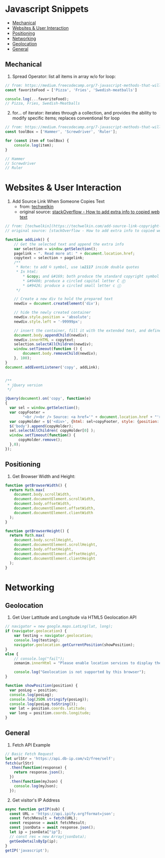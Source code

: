 # Javascript Snippets

<!-- MarkdownTOC -->

* [Mechanical](#mechanical)
* [Websites & User Interaction](#websites--user-interaction)
* [Positioning](#positioning)
* [Networking](#networking)
* [Geolocation](#geolocation)
* [General](#general)

<!-- /MarkdownTOC -->

<a id="mechanical"></a>
## Mechanical

1. Spread Operator: list all items in array w/o for loop: 

```js 
// from: https://medium.freecodecamp.org/7-javascript-methods-that-will-boost-your-skills-in-less-than-8-minutes-4cc4c3dca03f
const favoriteFood = ['Pizza', 'Fries', 'Swedish-meatballs']

console.log(...favoriteFood);
// Pizza, Fries, Swedish-Meatballs
```

2. for... of iterator: iterates through a collection, and provides the ability to modify specific items; replaces conventional for loop

```js
// from: https://medium.freecodecamp.org/7-javascript-methods-that-will-boost-your-skills-in-less-than-8-minutes-4cc4c3dca03f
const toolBox = ['Hammer', 'Screwdriver', 'Ruler'];

for (const item of toolBox) {
    console.log(item);
}

// Hammer
// Screwdriver
// Ruler
```

<a id="websites--user-interaction"></a>
# Websites & User Interaction

1. Add Source Link When Someone Copies Text
    * from: [techwelkin](https://techwelkin.com/add-source-link-copyright-copied-text-clipboard)
    * original source: [stackOverflow - How to add extra info to copied web text](https://stackoverflow.com/questions/2026335/how-to-add-extra-info-to-copied-web-text)

```js
// from: [techwelkin](https://techwelkin.com/add-source-link-copyright-copied-text-clipboard)
// original source: [stackOverflow - How to add extra info to copied web text](https://stackoverflow.com/questions/2026335/how-to-add-extra-info-to-copied-web-text)

function addLink() {
    // Get the selected text and append the extra info
    var selection = window.getSelection();
    pagelink = ". Read more at: " + document.location.href;
    copytext = selection + pagelink;
    /**
     * Note: to add © symbol, use \u2117 inside double quotes
     * In html:
        * &copy; and &#169; both produce the standard copyright symbol ©
        * &#9400; produce a circled capital letter C Ⓒ
        * &#9426; produce a circled small letter c ⓒ
     */ 

    // Create a new div to hold the prepared text
    newdiv = document.createElement('div');

    // hide the newly created container
    newdiv.style.position = 'absolute';
    newdiv.style.left = '-99999px';

    // insert the container, fill it with the extended text, and define the new selection
    document.body.appendChild(newdiv);
    newdiv.innerHTML = copytext;
    selection.selectAllChildren(newdiv);
    window.setTimeout(function () {
        document.body.removeChild(newdiv);
    }, 100);
}
document.addEventListener('copy', addLink);


/**
 * jQuery version
 */

jQuery(document).on('copy', function(e)
{
  var sel = window.getSelection();
  var copyFooter = 
        "<br /><br /> Source: <a href='" + document.location.href + "'>" + document.location.href + "</a><br />© YourSite";
  var copyHolder = $('<div>', {html: sel+copyFooter, style: {position: 'absolute', left: '-99999px'}});
  $('body').append(copyHolder);
  sel.selectAllChildren( copyHolder[0] );
  window.setTimeout(function() {
      copyHolder.remove();
  },0);
});


```

<a id="positioning"></a>
## Positioning

1. Get Browser Width and Height: 

```js
function getBrowserWidth() {
  return Math.max(
    document.body.scrollWidth,
    document.documentElement.scrollWidth,
    document.body.offsetWidth,
    document.documentElement.offsetWidth,
    document.documentElement.clientWidth
  );
}

function getBrowserHeight() {
  return Math.max(
    document.body.scrollHeight,
    document.documentElement.scrollHeight,
    document.body.offsetHeight,
    document.documentElement.offsetHeight,
    document.documentElement.clientHeight
  );
}
```

<a id="networking"></a>
# Networking

<a id="geolocation"></a>
## Geolocation

1. Get User Lattitude and Longitude via HTML5 Geolocation API

```js
// navigator = new google.maps.LatLng(lat, long);
if (navigator.geolocation) {
    var testing = navigator.geolocation;
    console.log(testing);
    navigator.geolocation.getCurrentPosition(showPosition);
}
else {
    // console.log("fail");
    zemanim.innerHtml = "Please enable location services to display the most up-to-date Zemanim";

    console.log("Geolocation is not supported by this browser");
}

function showPosition(position) {
  var posLog = position;
  console.log(posLog);
  console.log(JSON.stringify(posLog));
  console.log(posLog.toString());
  var lat = position.coords.latitude;
  var long = position.coords.longitude;
}


```
<a id="general"></a>
## General

1. Fetch API Example

```js
// Basic Fetch Request
let urlStr = 'https://api.db-ip.com/v2/free/self';
fetch(urlStr)
  .then(function(response) {
    return response.json();
  })
  .then(function(myJson) {
    console.log(myJson);
  });
```

2. Get visitor's IP Address

```js
async function getIP(sub) {
  const URL = 'https://api.ipify.org?format=json';
  const fetchResult = fetch(URL);
  const response = await fetchResult;
  const jsonData = await response.json();
  let ip = jsonData["ip"];
  // const res = new Array(jsonData);
  getGeoDetailsByIp(ip);
}
getIP('javascript');
```
